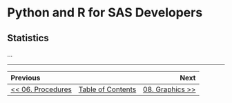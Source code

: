 # Python and R for SAS Developers

## Statistics

...

---

| Previous       |                | Next           |
|:-------------- |:--------------:| --------------:|
| [&lt;&lt; 06. Procedures](06_Procedures.md) | [Table of Contents](00_TOC.md) | [08. Graphics &gt;&gt;](08_Graphics.md) |
